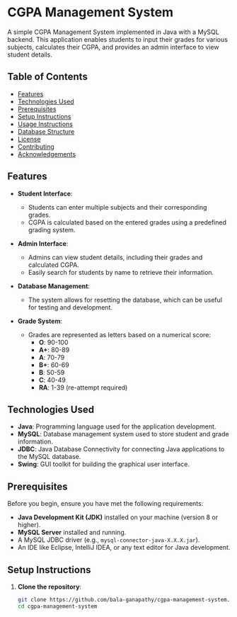 # CGPA Management System

A simple CGPA Management System implemented in Java with a MySQL backend. This application enables students to input their grades for various subjects, calculates their CGPA, and provides an admin interface to view student details.

## Table of Contents
- [Features](#features)
- [Technologies Used](#technologies-used)
- [Prerequisites](#prerequisites)
- [Setup Instructions](#setup-instructions)
- [Usage Instructions](#usage-instructions)
- [Database Structure](#database-structure)
- [License](#license)
- [Contributing](#contributing)
- [Acknowledgements](#acknowledgements)

## Features

- **Student Interface**: 
  - Students can enter multiple subjects and their corresponding grades.
  - CGPA is calculated based on the entered grades using a predefined grading system.

- **Admin Interface**: 
  - Admins can view student details, including their grades and calculated CGPA.
  - Easily search for students by name to retrieve their information.

- **Database Management**: 
  - The system allows for resetting the database, which can be useful for testing and development.

- **Grade System**: 
  - Grades are represented as letters based on a numerical score:
    - **O**: 90-100
    - **A+**: 80-89
    - **A**: 70-79
    - **B+**: 60-69
    - **B**: 50-59
    - **C**: 40-49
    - **RA**: 1-39 (re-attempt required)

## Technologies Used

- **Java**: Programming language used for the application development.
- **MySQL**: Database management system used to store student and grade information.
- **JDBC**: Java Database Connectivity for connecting Java applications to the MySQL database.
- **Swing**: GUI toolkit for building the graphical user interface.

## Prerequisites

Before you begin, ensure you have met the following requirements:

- **Java Development Kit (JDK)** installed on your machine (version 8 or higher).
- **MySQL Server** installed and running.
- A MySQL JDBC driver (e.g., `mysql-connector-java-X.X.X.jar`).
- An IDE like Eclipse, IntelliJ IDEA, or any text editor for Java development.

## Setup Instructions

1. **Clone the repository**:
   ```bash
   git clone https://github.com/bala-ganapathy/cgpa-management-system.git
   cd cgpa-management-system
